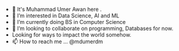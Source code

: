 - 👋 It's Muhammad Umer Awan here .
- 👀 I’m interested in Data Science, AI and ML
- 🌱 I’m currently doing BS in Computer Science
- 💞️ I’m looking to collaborate on programming, Databases for now.
- Looking for ways to impact the world somehow.
- 📫 How to reach me ... @mdumerdm

<!---
mdumerdm/mdumerdm is a ✨ special ✨ repository because its `README.md` (this file) appears on your GitHub profile.
You can click the Preview link to take a look at your changes.
--->
